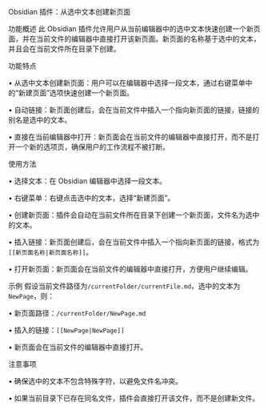 

Obsidian 插件：从选中文本创建新页面


功能概述
此 Obsidian 插件允许用户从当前编辑器中的选中文本快速创建一个新页面，并在当前文件的编辑器中直接打开该新页面。新页面的名称基于选中的文本，并且会在当前文件所在目录下创建。


功能特点

• 从选中文本创建新页面：用户可以在编辑器中选择一段文本，通过右键菜单中的“新建页面”选项快速创建一个新页面。

• 自动链接：新页面创建后，会在当前文件中插入一个指向新页面的链接，链接的别名是选中的文本。

• 直接在当前编辑器中打开：新页面会在当前文件的编辑器中直接打开，而不是打开一个新的选项页，确保用户的工作流程不被打断。


使用方法

• 选择文本：在 Obsidian 编辑器中选择一段文本。

• 右键菜单：右键点击选中的文本，选择“新建页面”。

• 创建新页面：插件会自动在当前文件所在目录下创建一个新页面，文件名为选中的文本。

• 插入链接：新页面创建后，会在当前文件中插入一个指向新页面的链接，格式为`[[新页面名称|新页面名称]]`。

• 打开新页面：新页面会在当前文件的编辑器中直接打开，方便用户继续编辑。


示例
假设当前文件路径为`/currentFolder/currentFile.md`，选中的文本为`NewPage`，则：

• 新页面路径：`/currentFolder/NewPage.md`

• 插入的链接：`[[NewPage|NewPage]]`

• 新页面会在当前文件的编辑器中直接打开。


注意事项

• 确保选中的文本不包含特殊字符，以避免文件名冲突。

• 如果当前目录下已存在同名文件，插件会直接打开该文件，而不是创建新文件。

